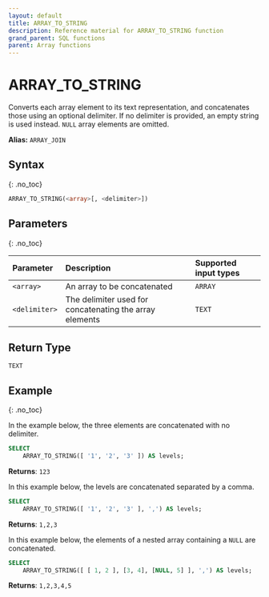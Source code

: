 ```yaml
---
layout: default
title: ARRAY_TO_STRING
description: Reference material for ARRAY_TO_STRING function
grand_parent: SQL functions
parent: Array functions
---
```


# ARRAY\_TO\_STRING

Converts each array element to its text representation, and concatenates those using an optional delimiter. If no delimiter is provided, an empty string is used instead. `NULL` array elements are omitted.

**Alias:** `ARRAY_JOIN`

## Syntax
{: .no_toc}

```sql
ARRAY_TO_STRING(<array>[, <delimiter>])
```

## Parameters 
{: .no_toc} 

| Parameter     | Description                            | Supported input types | 
| :------------- | :------------------------------------ |:---------|
| `<array>`       | An array to be concatenated | `ARRAY` |
| `<delimiter>` | The delimiter used for concatenating the array elements | `TEXT` | 

## Return Type
`TEXT`

## Example
{: .no_toc}

In the example below, the three elements are concatenated with no delimiter.

```sql
SELECT
	ARRAY_TO_STRING([ '1', '2', '3' ]) AS levels;
```

**Returns**: `123`

In this example below, the levels are concatenated separated by a comma. 

```sql
SELECT
	ARRAY_TO_STRING([ '1', '2', '3' ], ',') AS levels;
```

**Returns**: `1,2,3`

In this example below, the elements of a nested array containing a `NULL` are concatenated. 

```sql
SELECT
	ARRAY_TO_STRING([ [ 1, 2 ], [3, 4], [NULL, 5] ], ',') AS levels;
```

**Returns**: `1,2,3,4,5`
